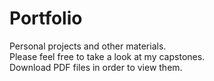 # Portfolio
Personal projects and other materials.  
Please feel free to take a look at my capstones.  
Download PDF files in order to view them.  
